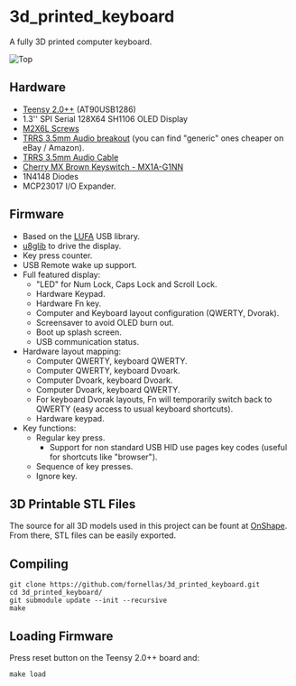 # 3d_printed_keyboard

A fully 3D printed computer keyboard.

![Top](https://raw.githubusercontent.com/fornellas/3d_printed_keyboard/master/Pictures/Top.png)

## Hardware

- [Teensy 2.0++](https://www.pjrc.com/store/teensypp.html) (AT90USB1286)
- 1.3'' SPI Serial 128X64 SH1106 OLED Display
- [M2X6L Screws](https://www.ebay.com/itm/12x-M2X6mm-M2X6L-PM2X6-0-Black-Machine-Screws-Laptop-Screw-m2x6-Scrauben-Vis/301430848847?ssPageName=STRK%3AMEBIDX%3AIT&_trksid=p2057872.m2749.l2649)
- [TRRS 3.5mm Audio breakout](https://www.sparkfun.com/products/11570) (you can find "generic" ones cheaper on eBay / Amazon).
- [TRRS 3.5mm Audio Cable](https://www.amazon.co.uk/gp/product/B01HPPO814/ref=oh_aui_detailpage_o03_s00?ie=UTF8&psc=1)
- [Cherry MX Brown Keyswitch - MX1A-G1NN](http://www.wasdkeyboards.com/index.php/cherry-mx-brown-keyswitch-mx1a-g1nn-tactile-bump.html)
- 1N4148 Diodes
- MCP23017 I/O Expander.

## Firmware

- Based on the [LUFA](http://www.fourwalledcubicle.com/LUFA.php) USB library.
- [u8glib](https://github.com/olikraus/u8glib) to drive the display.
- Key press counter.
- USB Remote wake up support.
- Full featured display:
  - "LED" for Num Lock, Caps Lock and Scroll Lock.
  - Hardware Keypad.
  - Hardware Fn key.
  - Computer and Keyboard layout configuration (QWERTY, Dvorak).
  - Screensaver to avoid OLED burn out.
  - Boot up splash screen.
  - USB communication status.
- Hardware layout mapping:
  - Computer QWERTY, keyboard QWERTY.
  - Computer QWERTY, keyboard Dvoark.
  - Computer Dvoark, keyboard Dvoark.
  - Computer Dvoark, keyboard QWERTY.
  - For keyboard Dvorak layouts, Fn will temporarily switch back to QWERTY (easy access to usual keyboard shortcuts).
  - Hardware keypad.
- Key functions:
  - Regular key press.
    - Support for non standard USB HID use pages key codes (useful for shortcuts like "browser").
  - Sequence of key presses.
  - Ignore key.


## 3D Printable STL Files

The source for all 3D models used in this project can be fount at [OnShape](https://cad.onshape.com/documents/70ad0c4316c1f7791e16adf7/w/2614b0b88a96d33de0d37d52/e/1350c0cb06dbf70709189044). From there, STL files can be easily exported.

## Compiling

```
git clone https://github.com/fornellas/3d_printed_keyboard.git
cd 3d_printed_keyboard/
git submodule update --init --recursive
make
```

## Loading Firmware

Press reset button on the Teensy 2.0++ board and:

```
make load
```
